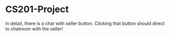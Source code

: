 # CS201-Project

in detail, there is a chat with seller button. Clicking that button should direct to chatroom with the seller!
